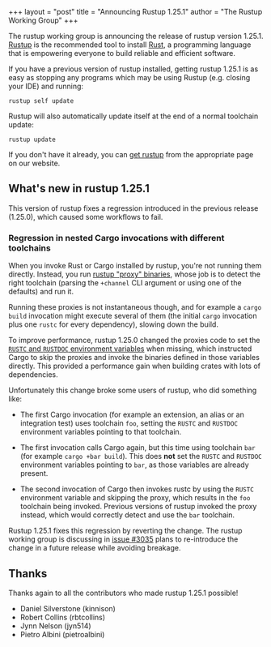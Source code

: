 +++
layout = "post"
title = "Announcing Rustup 1.25.1"
author = "The Rustup Working Group"
+++

The rustup working group is announcing the release of rustup version 1.25.1.
[Rustup][install] is the recommended tool to install [Rust][rust], a
programming language that is empowering everyone to build reliable and
efficient software.

If you have a previous version of rustup installed, getting rustup 1.25.1 is as
easy as stopping any programs which may be using Rustup (e.g. closing your IDE)
and running:

```
rustup self update
```

Rustup will also automatically update itself at the end of a normal toolchain
update:

```
rustup update
```

If you don't have it already, you can [get rustup][install] from the
appropriate page on our website.

[rust]: https://www.rust-lang.org
[install]: https://rustup.rs

## What's new in rustup 1.25.1

This version of rustup fixes a regression introduced in the previous release
(1.25.0), which caused some workflows to fail.

### Regression in nested Cargo invocations with different toolchains

When you invoke Rust or Cargo installed by rustup, you're not running them
directly. Instead, you run [rustup "proxy" binaries][proxies], whose job is to
detect the right toolchain (parsing the `+channel` CLI argument or using one of
the defaults) and run it.

Running these proxies is not instantaneous though, and for example a `cargo
build` invocation might execute several of them (the initial `cargo` invocation
plus one `rustc` for every dependency), slowing down the build.

To improve performance, rustup 1.25.0 changed the proxies code to set the
[`RUSTC` and `RUSTDOC` environment variables][cargo-env] when missing, which
instructed Cargo to skip the proxies and invoke the binaries defined in those
variables directly. This provided a performance gain when building crates with
lots of dependencies.

Unfortunately this change broke some users of rustup, who did something like:

* The first Cargo invocation (for example an extension, an alias or an
  integration test) uses toolchain `foo`, setting the `RUSTC` and `RUSTDOC`
  environment variables pointing to that toolchain.

* The first invocation calls Cargo again, but this time using toolchain `bar`
  (for example `cargo +bar build`). This does **not** set the `RUSTC` and
  `RUSTDOC` environment variables pointing to `bar`, as those variables are
  already present.

* The second invocation of Cargo then invokes rustc by using the `RUSTC`
  environment variable and skipping the proxy, which results in the `foo`
  toolchain being invoked. Previous versions of rustup invoked the proxy
  instead, which would correctly detect and use the `bar` toolchain.

Rustup 1.25.1 fixes this regression by reverting the change. The rustup working
group is discussing in [issue #3035][issue] plans to re-introduce the change in
a future release while avoiding breakage.

[proxies]: https://rust-lang.github.io/rustup/concepts/proxies.html
[cargo-env]: https://doc.rust-lang.org/cargo/reference/environment-variables.html#environment-variables-cargo-reads
[issue]: https://github.com/rust-lang/rustup/issues/3035

## Thanks

Thanks again to all the contributors who made rustup 1.25.1 possible!

- Daniel Silverstone (kinnison)
- Robert Collins (rbtcollins)
- Jynn Nelson (jyn514)
- Pietro Albini (pietroalbini)
